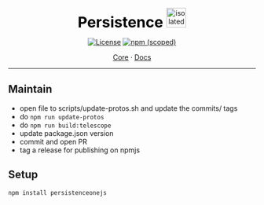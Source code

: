 <p align="center" size="20">
    <span style="color:black;font-weight:700;font-size:30px">
    Persistence
    </span> 
    <img src="https://www.computerhope.com/jargon/j/javascript.png" alt="isolated" width="40"/>
</p>
<p align="center">
    <a href="https://opensource.org/licenses/Apache-2.0"><img alt="License" src="https://img.shields.io/badge/License-Apache_2.0-blue.svg"></a>
    <a href="https://www.npmjs.com/package/persistenceonejs"><img alt="npm (scoped)" src="https://img.shields.io/npm/v/persistenceonejs.svg"> </a>
</p>

<p align="center">
    <a href="https://docs.pstake.finance/">Core</a>
    ·
    <a href="https://cosmos.github.io/cosmjs/latest/stargate/index.html">Docs</a>
</p>

---

## Maintain
- open file to scripts/update-protos.sh and update the commits/ tags
- do `npm run update-protos`
- do `npm run build:telescope`
- update package.json version
- commit and open PR
- tag a release for publishing on npmjs

## Setup

```sh
npm install persistenceonejs
```
